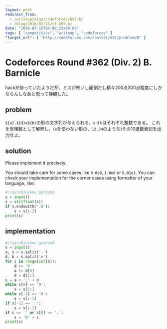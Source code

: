 ```yaml
---
layout: post
redirect_from:
  - /writeup/algo/codeforces/697-b/
  - /blog/2016/07/15/cf-697-b/
date: "2016-07-15T04:00:23+09:00"
tags: [ "competitive", "writeup", "codeforces" ]
"target_url": [ "http://codeforces.com/contest/697/problem/B" ]
---
```


# Codeforces Round #362 (Div. 2) B. Barnicle

hackが捗っていたようだが、ミスが怖いし面倒だし精々$200$点$300$点程度にしかならんしなあと思って静観した。

## problem

`${a}.${d}e${b}`の形の文字列が与えられる。`a` `d` `b`はそれぞれ整数である。
これを有理数として解釈し、(`e`を使わない形の、`12.34`のような)その$10$進数表記を出力せよ。

## solution

Please implement it precisely.

You should take care for some cases like `0.0e0`, `1.0e0` or `0.01e1`.
You can check your implementation for the corner cases using formatter of your language, like:

``` python
#!/usr/bin/env python3
s = input()
s = str(float(s))
if s.endswith('.0'):
    s = s[:-2]
print(s)
```

## implementation

``` python
#!/usr/bin/env python3
s = input()
a, s = s.split('.')
d, b = s.split('e')
for i in range(int(b)):
    d += '0'
    a += d[0]
    d = d[1:]
s = a + '.' + d
while s[0] == '0':
    s = s[1:]
while s[-1] == '0':
    s = s[:-1]
if s[-1] == '.':
    s = s[:-1]
if s == '' or s[0] == '.':
    s = '0' + s
print(s)
```
